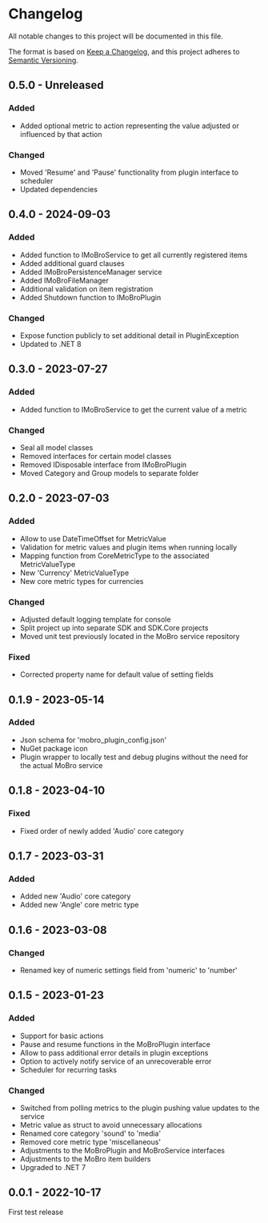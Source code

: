 # Changelog

All notable changes to this project will be documented in this file.

The format is based on [Keep a Changelog](https://keepachangelog.com/en/1.0.0/),
and this project adheres to [Semantic Versioning](https://semver.org/spec/v2.0.0.html).

## 0.5.0 - Unreleased

### Added

* Added optional metric to action representing the value adjusted or influenced by that action 

### Changed

* Moved 'Resume' and 'Pause' functionality from plugin interface to scheduler
* Updated dependencies

## 0.4.0 - 2024-09-03

### Added

* Added function to IMoBroService to get all currently registered items
* Added additional guard clauses
* Added IMoBroPersistenceManager service
* Added IMoBroFileManager
* Additional validation on item registration
* Added Shutdown function to IMoBroPlugin

### Changed

* Expose function publicly to set additional detail in PluginException
* Updated to .NET 8

## 0.3.0 - 2023-07-27

### Added

* Added function to IMoBroService to get the current value of a metric

### Changed

* Seal all model classes
* Removed interfaces for certain model classes
* Removed IDisposable interface from IMoBroPlugin
* Moved Category and Group models to separate folder

## 0.2.0 - 2023-07-03

### Added

* Allow to use DateTimeOffset for MetricValue
* Validation for metric values and plugin items when running locally
* Mapping function from CoreMetricType to the associated MetricValueType
* New 'Currency' MetricValueType
* New core metric types for currencies

### Changed

* Adjusted default logging template for console
* Split project up into separate SDK and SDK.Core projects
* Moved unit test previously located in the MoBro service repository

### Fixed

* Corrected property name for default value of setting fields

## 0.1.9 - 2023-05-14

### Added

* Json schema for 'mobro_plugin_config.json'
* NuGet package icon
* Plugin wrapper to locally test and debug plugins without the need for the actual MoBro service

## 0.1.8 - 2023-04-10

### Fixed

* Fixed order of newly added 'Audio' core category

## 0.1.7 - 2023-03-31

### Added

* Added new 'Audio' core category
* Added new 'Angle' core metric type

## 0.1.6 - 2023-03-08

### Changed

* Renamed key of numeric settings field from 'numeric' to 'number'

## 0.1.5 - 2023-01-23

### Added

* Support for basic actions
* Pause and resume functions in the MoBroPlugin interface
* Allow to pass additional error details in plugin exceptions
* Option to actively notify service of an unrecoverable error
* Scheduler for recurring tasks

### Changed

* Switched from polling metrics to the plugin pushing value updates to the service
* Metric value as struct to avoid unnecessary allocations
* Renamed core category 'sound' to 'media'
* Removed core metric type 'miscellaneous'
* Adjustments to the MoBroPlugin and MoBroService interfaces
* Adjustments to the MoBro item builders
* Upgraded to .NET 7

## 0.0.1 - 2022-10-17

First test release
